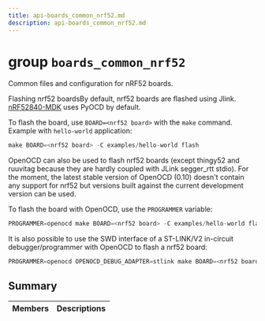 ```yaml
---
title: api-boards_common_nrf52.md
description: api-boards_common_nrf52.md
---
```

# group `boards_common_nrf52` 

Common files and configuration for nRF52 boards.

Flashing nrf52 boardsBy default, nrf52 boards are flashed using Jlink. [nRF52840-MDK](./doc/starlight-docs/src/content/docs/apidoc/api-undefined.md#group__boards__nrf52840-mdk) uses PyOCD by default.

To flash the board, use `BOARD=<nrf52 board>` with the `make` command.
 Example with `hello-world` application: 
```cpp
make BOARD=<nrf52 board> -C examples/hello-world flash
```

OpenOCD can also be used to flash nrf52 boards (except thingy52 and ruuvitag because they are hardly coupled with JLink segger_rtt stdio). For the moment, the latest stable version of OpenOCD (0.10) doesn't contain any support for nrf52 but versions built against the current development version can be used.

To flash the board with OpenOCD, use the `PROGRAMMER` variable: 
```cpp
PROGRAMMER=openocd make BOARD=<nrf52 board> -C examples/hello-world flash
```

It is also possible to use the SWD interface of a ST-LINK/V2 in-circuit debugger/programmer with OpenOCD to flash a nrf52 board: 
```cpp
PROGRAMMER=openocd OPENOCD_DEBUG_ADAPTER=stlink make BOARD=<nrf52 board> -C examples/hello-world flash
```

## Summary

 Members                        | Descriptions                                
--------------------------------|---------------------------------------------

